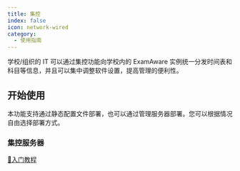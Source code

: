 ```yaml
---
title: 集控
index: false
icon: network-wired
category:
  - 使用指南
---
```


学校/组织的 IT 可以通过集控功能向学校内的 ExamAware 实例统一分发时间表和科目等信息，并且可以集中调整软件设置，提高管理的便利性。

<a id="get-started"></a>

## 开始使用

本功能支持通过静态配置文件部署，也可以通过管理服务器部署。您可以根据情况自由选择部署方式。

<a id="get-started-static"></a>


### 集控服务器

[🚀入门教程](client-identify.md)

<a id="get-started-compare"></a>

